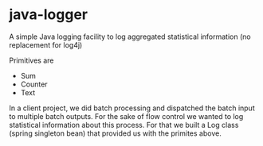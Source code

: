 java-logger
===========

A simple Java logging facility to log aggregated statistical information (no replacement for log4j)

Primitives are
* Sum<T extends Number>
* Counter
* Text

In a client project, we did batch processing and dispatched the batch input to multiple batch outputs. For the sake of flow control we wanted to log statistical information about this process. For that we built a Log class (spring singleton bean) that provided us with the primites above.
